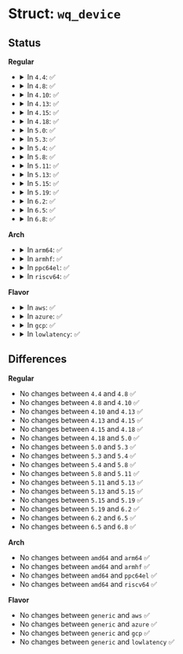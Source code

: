 # Struct: <code>wq_device</code>

## Status
<b>Regular</b>
<ul>
<li>
<details>
<summary>In <code>4.4</code>: ✅</summary>

```c
struct wq_device {
    struct workqueue_struct *wq;
    struct device dev;
};
```
</details>
</li>
<li>
<details>
<summary>In <code>4.8</code>: ✅</summary>

```c
struct wq_device {
    struct workqueue_struct *wq;
    struct device dev;
};
```
</details>
</li>
<li>
<details>
<summary>In <code>4.10</code>: ✅</summary>

```c
struct wq_device {
    struct workqueue_struct *wq;
    struct device dev;
};
```
</details>
</li>
<li>
<details>
<summary>In <code>4.13</code>: ✅</summary>

```c
struct wq_device {
    struct workqueue_struct *wq;
    struct device dev;
};
```
</details>
</li>
<li>
<details>
<summary>In <code>4.15</code>: ✅</summary>

```c
struct wq_device {
    struct workqueue_struct *wq;
    struct device dev;
};
```
</details>
</li>
<li>
<details>
<summary>In <code>4.18</code>: ✅</summary>

```c
struct wq_device {
    struct workqueue_struct *wq;
    struct device dev;
};
```
</details>
</li>
<li>
<details>
<summary>In <code>5.0</code>: ✅</summary>

```c
struct wq_device {
    struct workqueue_struct *wq;
    struct device dev;
};
```
</details>
</li>
<li>
<details>
<summary>In <code>5.3</code>: ✅</summary>

```c
struct wq_device {
    struct workqueue_struct *wq;
    struct device dev;
};
```
</details>
</li>
<li>
<details>
<summary>In <code>5.4</code>: ✅</summary>

```c
struct wq_device {
    struct workqueue_struct *wq;
    struct device dev;
};
```
</details>
</li>
<li>
<details>
<summary>In <code>5.8</code>: ✅</summary>

```c
struct wq_device {
    struct workqueue_struct *wq;
    struct device dev;
};
```
</details>
</li>
<li>
<details>
<summary>In <code>5.11</code>: ✅</summary>

```c
struct wq_device {
    struct workqueue_struct *wq;
    struct device dev;
};
```
</details>
</li>
<li>
<details>
<summary>In <code>5.13</code>: ✅</summary>

```c
struct wq_device {
    struct workqueue_struct *wq;
    struct device dev;
};
```
</details>
</li>
<li>
<details>
<summary>In <code>5.15</code>: ✅</summary>

```c
struct wq_device {
    struct workqueue_struct *wq;
    struct device dev;
};
```
</details>
</li>
<li>
<details>
<summary>In <code>5.19</code>: ✅</summary>

```c
struct wq_device {
    struct workqueue_struct *wq;
    struct device dev;
};
```
</details>
</li>
<li>
<details>
<summary>In <code>6.2</code>: ✅</summary>

```c
struct wq_device {
    struct workqueue_struct *wq;
    struct device dev;
};
```
</details>
</li>
<li>
<details>
<summary>In <code>6.5</code>: ✅</summary>

```c
struct wq_device {
    struct workqueue_struct *wq;
    struct device dev;
};
```
</details>
</li>
<li>
<details>
<summary>In <code>6.8</code>: ✅</summary>

```c
struct wq_device {
    struct workqueue_struct *wq;
    struct device dev;
};
```
</details>
</li>
</ul>
<b>Arch</b>
<ul>
<li>
<details>
<summary>In <code>arm64</code>: ✅</summary>

```c
struct wq_device {
    struct workqueue_struct *wq;
    struct device dev;
};
```
</details>
</li>
<li>
<details>
<summary>In <code>armhf</code>: ✅</summary>

```c
struct wq_device {
    struct workqueue_struct *wq;
    struct device dev;
};
```
</details>
</li>
<li>
<details>
<summary>In <code>ppc64el</code>: ✅</summary>

```c
struct wq_device {
    struct workqueue_struct *wq;
    struct device dev;
};
```
</details>
</li>
<li>
<details>
<summary>In <code>riscv64</code>: ✅</summary>

```c
struct wq_device {
    struct workqueue_struct *wq;
    struct device dev;
};
```
</details>
</li>
</ul>
<b>Flavor</b>
<ul>
<li>
<details>
<summary>In <code>aws</code>: ✅</summary>

```c
struct wq_device {
    struct workqueue_struct *wq;
    struct device dev;
};
```
</details>
</li>
<li>
<details>
<summary>In <code>azure</code>: ✅</summary>

```c
struct wq_device {
    struct workqueue_struct *wq;
    struct device dev;
};
```
</details>
</li>
<li>
<details>
<summary>In <code>gcp</code>: ✅</summary>

```c
struct wq_device {
    struct workqueue_struct *wq;
    struct device dev;
};
```
</details>
</li>
<li>
<details>
<summary>In <code>lowlatency</code>: ✅</summary>

```c
struct wq_device {
    struct workqueue_struct *wq;
    struct device dev;
};
```
</details>
</li>
</ul>

## Differences
<b>Regular</b>
<ul>
<li>
No changes between <code>4.4</code> and <code>4.8</code> ✅
</li>
<li>
No changes between <code>4.8</code> and <code>4.10</code> ✅
</li>
<li>
No changes between <code>4.10</code> and <code>4.13</code> ✅
</li>
<li>
No changes between <code>4.13</code> and <code>4.15</code> ✅
</li>
<li>
No changes between <code>4.15</code> and <code>4.18</code> ✅
</li>
<li>
No changes between <code>4.18</code> and <code>5.0</code> ✅
</li>
<li>
No changes between <code>5.0</code> and <code>5.3</code> ✅
</li>
<li>
No changes between <code>5.3</code> and <code>5.4</code> ✅
</li>
<li>
No changes between <code>5.4</code> and <code>5.8</code> ✅
</li>
<li>
No changes between <code>5.8</code> and <code>5.11</code> ✅
</li>
<li>
No changes between <code>5.11</code> and <code>5.13</code> ✅
</li>
<li>
No changes between <code>5.13</code> and <code>5.15</code> ✅
</li>
<li>
No changes between <code>5.15</code> and <code>5.19</code> ✅
</li>
<li>
No changes between <code>5.19</code> and <code>6.2</code> ✅
</li>
<li>
No changes between <code>6.2</code> and <code>6.5</code> ✅
</li>
<li>
No changes between <code>6.5</code> and <code>6.8</code> ✅
</li>
</ul>
<b>Arch</b>
<ul>
<li>
No changes between <code>amd64</code> and <code>arm64</code> ✅
</li>
<li>
No changes between <code>amd64</code> and <code>armhf</code> ✅
</li>
<li>
No changes between <code>amd64</code> and <code>ppc64el</code> ✅
</li>
<li>
No changes between <code>amd64</code> and <code>riscv64</code> ✅
</li>
</ul>
<b>Flavor</b>
<ul>
<li>
No changes between <code>generic</code> and <code>aws</code> ✅
</li>
<li>
No changes between <code>generic</code> and <code>azure</code> ✅
</li>
<li>
No changes between <code>generic</code> and <code>gcp</code> ✅
</li>
<li>
No changes between <code>generic</code> and <code>lowlatency</code> ✅
</li>
</ul>

